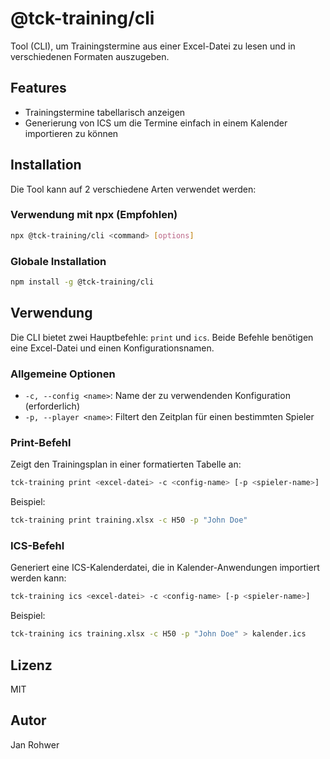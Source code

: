 # @tck-training/cli

Tool (CLI), um Trainingstermine aus einer Excel-Datei zu lesen und in verschiedenen Formaten auszugeben.

## Features

- Trainingstermine tabellarisch anzeigen
- Generierung von ICS um die Termine einfach in einem Kalender importieren zu können

## Installation

Die Tool kann auf 2 verschiedene Arten verwendet werden:

### Verwendung mit npx (Empfohlen)

```bash
npx @tck-training/cli <command> [options]
```

### Globale Installation

```bash
npm install -g @tck-training/cli
```

## Verwendung

Die CLI bietet zwei Hauptbefehle: `print` und `ics`. Beide Befehle benötigen eine Excel-Datei und einen Konfigurationsnamen.

### Allgemeine Optionen

- `-c, --config <name>`: Name der zu verwendenden Konfiguration (erforderlich)
- `-p, --player <name>`: Filtert den Zeitplan für einen bestimmten Spieler

### Print-Befehl

Zeigt den Trainingsplan in einer formatierten Tabelle an:

```bash
tck-training print <excel-datei> -c <config-name> [-p <spieler-name>]
```

Beispiel:

```bash
tck-training print training.xlsx -c H50 -p "John Doe"
```

### ICS-Befehl

Generiert eine ICS-Kalenderdatei, die in Kalender-Anwendungen importiert werden kann:

```bash
tck-training ics <excel-datei> -c <config-name> [-p <spieler-name>]
```

Beispiel:

```bash
tck-training ics training.xlsx -c H50 -p "John Doe" > kalender.ics
```

## Lizenz

MIT

## Autor

Jan Rohwer
